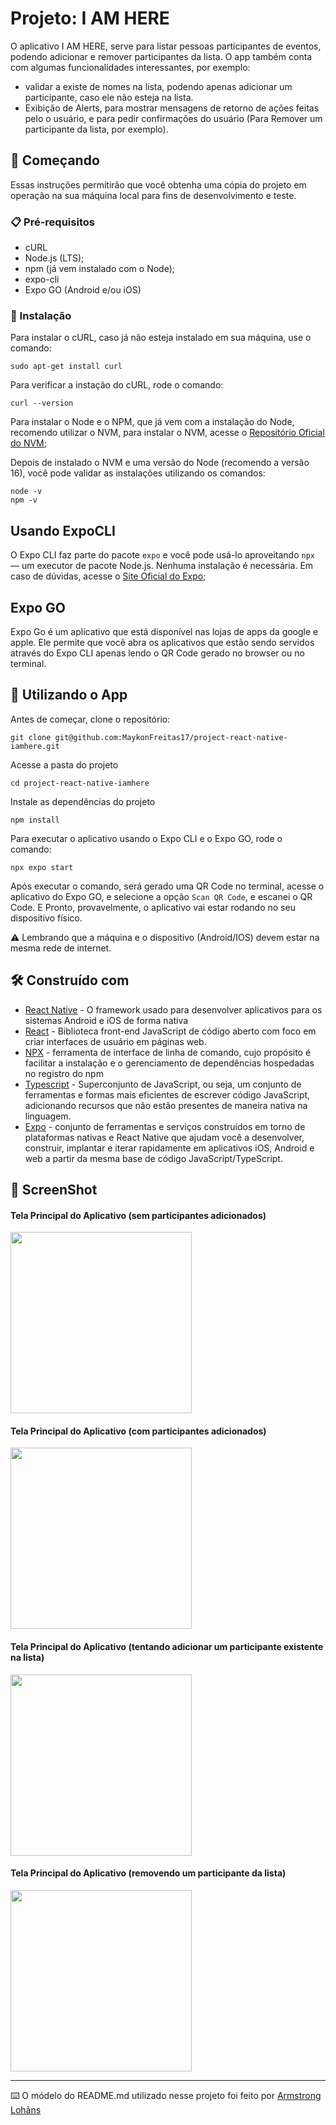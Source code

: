 # Projeto: I AM HERE

O aplicativo I AM HERE, serve para listar pessoas participantes de eventos, podendo adicionar e remover participantes da lista. O app também conta com algumas funcionalidades interessantes, por exemplo:

* validar a existe de nomes na lista, podendo apenas adicionar um participante, caso ele não esteja na lista.
* Exibição de Alerts, para mostrar mensagens de retorno de ações feitas pelo o usuário, e para pedir confirmações do usuário (Para Remover um participante da lista, por exemplo).


## 🚀 Começando

Essas instruções permitirão que você obtenha uma cópia do projeto em operação na sua máquina local para fins de desenvolvimento e teste.

### 📋 Pré-requisitos

* cURL
* Node.js (LTS);
* npm (já vem instalado com o Node);
* expo-cli
* Expo GO (Android e/ou iOS)


### 🔧 Instalação

Para instalar o cURL, caso já não esteja instalado em sua máquina, use o comando: 

```
sudo apt-get install curl
```
Para verificar a instação do cURL, rode o comando:

```
curl --version
```

Para instalar o Node e o NPM, que já vem com a instalação do Node, recomendo utilizar o NVM, para instalar o NVM, acesse o [Repositório Oficial do NVM](https://github.com/nvm-sh/nvms);

Depois de instalado o NVM e uma versão do Node (recomendo a versão 16), você pode validar as instalações utilizando os comandos:

```
node -v
npm -v
```

## Usando ExpoCLI
O Expo CLI faz parte do pacote `expo` e você pode usá-lo aproveitando `npx` — um executor de pacote Node.js. Nenhuma instalação é necessária. Em caso de dúvidas, acesse o [Site Oficial do Expo](https://expo.dev/);

## Expo GO

Expo Go é um aplicativo que está disponível nas lojas de apps da google e apple. Ele permite que você abra os aplicativos que estão sendo servidos através do Expo CLI apenas lendo o QR Code gerado no browser ou no terminal.


## :iphone: Utilizando o App

Antes de começar, clone o repositório:

```
git clone git@github.com:MaykonFreitas17/project-react-native-iamhere.git
```
Acesse a pasta do projeto

```
cd project-react-native-iamhere
```
Instale as dependências do projeto

```
npm install
```
Para executar o aplicativo usando o Expo CLI e o Expo GO, rode o comando:

```
npx expo start
```
Após executar o comando, será gerado uma QR Code no terminal, acesse o aplicativo do Expo GO, e selecione a opção `Scan QR Code`, e escanei o QR Code. E Pronto, provavelmente, o aplicativo vai estar rodando no seu dispositivo físico.

⚠️ Lembrando que a máquina e o dispositivo (Android/IOS) devem estar na mesma rede de internet.

## 🛠️ Construído com

* [React Native](https://reactnative.dev/) - O framework usado para desenvolver aplicativos para os sistemas Android e iOS de forma nativa
* [React](https://pt-br.reactjs.org/) - Biblioteca front-end JavaScript de código aberto com foco em criar interfaces de usuário em páginas web.
* [NPX](https://maven.apache.org/) - ferramenta de interface de linha de comando, cujo propósito é facilitar a instalação e o gerenciamento de dependências hospedadas no registro do npm
* [Typescript](https://www.typescriptlang.org/) - Superconjunto de JavaScript, ou seja, um conjunto de ferramentas e formas mais eficientes de escrever código JavaScript, adicionando recursos que não estão presentes de maneira nativa na linguagem.
* [Expo](https://expo.dev/) - conjunto de ferramentas e serviços construídos em torno de plataformas nativas e React Native que ajudam você a desenvolver, construir, implantar e iterar rapidamente em aplicativos iOS, Android e web a partir da mesma base de código JavaScript/TypeScript.


## :camera_flash: ScreenShot

#### Tela Principal do Aplicativo (sem participantes adicionados)
<img src="./assets/app-iamhere-home.jpeg" width="290px">

#### Tela Principal do Aplicativo (com participantes adicionados)
<img src="./assets/app-iamhere-home-with-data.jpeg" width="290px">

#### Tela Principal do Aplicativo (tentando adicionar um participante existente na lista)
<img src="./assets/app-iamhere-home-add-participant.jpeg" width="290px">

#### Tela Principal do Aplicativo (removendo um participante da lista)
<img src="./assets/app-iamhere-home-remove-participant.jpeg" width="290px">

---
⌨️ O módelo do README.md utilizado nesse projeto foi feito por [Armstrong Lohãns](https://gist.github.com/lohhans)